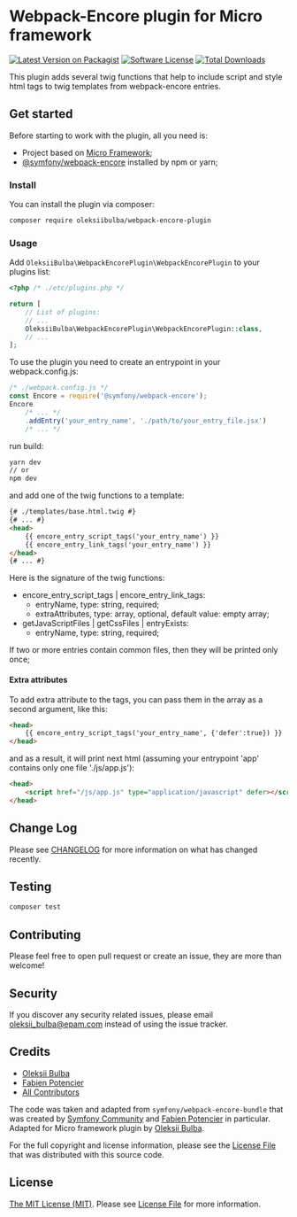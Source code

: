# Webpack-Encore plugin for Micro framework

[![Latest Version on Packagist][ico-version]][link-packagist]
[![Software License][ico-license]](LICENSE.md)
[![Total Downloads][ico-downloads]][link-downloads]

This plugin adds several twig functions that help to include script and style html tags to twig templates from webpack-encore entries.

## Get started

Before starting to work with the plugin, all you need is:
* Project based on [Micro Framework][link-microframework];
* [@symfony/webpack-encore][link-symfony-webpack-encore] installed by npm or yarn;

### Install

  You can install the plugin via composer:
```bash
composer require oleksiibulba/webpack-encore-plugin
```

### Usage

Add `OleksiiBulba\WebpackEncorePlugin\WebpackEncorePlugin` to your plugins list:
```php
<?php /* ./etc/plugins.php */

return [
    // List of plugins:
    // ...
    OleksiiBulba\WebpackEncorePlugin\WebpackEncorePlugin::class,
    // ...
];
```

To use the plugin you need to create an entrypoint in your webpack.config.js:
```javascript
/* ./webpack.config.js */
const Encore = require('@symfony/webpack-encore');
Encore
    /* ... */
    .addEntry('your_entry_name', './path/to/your_entry_file.jsx')
    /* ... */
```

run build:
```bash
yarn dev
// or
npm dev
```

and add one of the twig functions to a template:
```html
{# ./templates/base.html.twig #}
{# ... #}
<head>
    {{ encore_entry_script_tags('your_entry_name') }}
    {{ encore_entry_link_tags('your_entry_name') }}
</head>
{# ... #}
```

Here is the signature of the twig functions:
* encore_entry_script_tags | encore_entry_link_tags:
  * entryName, type: string, required;
  * extraAttributes, type: array, optional, default value: empty array;
* getJavaScriptFiles | getCssFiles | entryExists:
  * entryName, type: string, required;

If two or more entries contain common files, then they will be printed only once;

#### Extra attributes
To add extra attribute to the tags, you can pass them in the array as a second argument, like this:
```html
<head>
    {{ encore_entry_script_tags('your_entry_name', {'defer':true}) }}
</head>
```
and as a result, it will print next html (assuming your entrypoint 'app' contains only one file './js/app.js'):
```html
<head>
    <script href="/js/app.js" type="application/javascript" defer></script>
</head>
```

## Change Log

Please see [CHANGELOG](CHANGELOG.md) for more information on what has changed recently.

## Testing

```bash
composer test
```

## Contributing

Please feel free to open pull request or create an issue, they are more than welcome!

## Security

If you discover any security related issues, please email oleksii_bulba@epam.com instead of using the issue tracker.

## Credits

- [Oleksii Bulba][link-author]
- [Fabien Potencier][email-fabien]
- [All Contributors][link-contributors]

The code was taken and adapted from `symfony/webpack-encore-bundle` that was created by [Symfony Community](https://symfony.com/contributors) and [Fabien Potencier](mailto:fabien@symfony.com) in particular.
Adapted for Micro framework plugin by [Oleksii Bulba][link-author].

For the full copyright and license information, please see the [License File](LICENSE.md) that was distributed with this source code.

## License

[The MIT License (MIT)][link-license]. Please see [License File](LICENSE.md) for more information.

[ico-version]: https://img.shields.io/packagist/v/oleksiibulba/webpack-encore-plugin.svg?style=flat-square
[ico-license]: https://img.shields.io/badge/license-MIT-brightgreen.svg?style=flat-square
[ico-scrutinizer]: https://img.shields.io/scrutinizer/coverage/g/oleksiibulba/webpack-encore-plugin.svg?style=flat-square
[ico-code-quality]: https://img.shields.io/scrutinizer/g/oleksiibulba/webpack-encore-plugin.svg?style=flat-square
[ico-downloads]: https://img.shields.io/packagist/dt/oleksiibulba/webpack-encore-plugin.svg?style=flat-square

[link-microframework]: https://github.com/Micro-PHP/skeleton
[link-symfony-webpack-encore]: https://www.npmjs.com/package/@symfony/webpack-encore
[link-packagist]: https://packagist.org/packages/oleksiibulba/webpack-encore-plugin
[link-travis]: https://travis-ci.org/oleksiibulba/webpack-encore-plugin
[link-scrutinizer]: https://scrutinizer-ci.com/g/oleksiibulba/webpack-encore-plugin/code-structure
[link-code-quality]: https://scrutinizer-ci.com/g/oleksiibulba/webpack-encore-plugin
[link-downloads]: https://packagist.org/packages/oleksiibulba/webpack-encore-plugin
[link-author]: https://github.com/OleksiiBulba
[link-contributors]: ../../contributors
[link-license]: https://opensource.org/licenses/MIT
[email-fabien]: mailto:fabien@symfony.com
